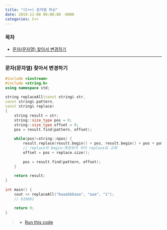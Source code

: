 ```yaml
---
title: "(C++) 문자열 파싱"
date: 2019-11-08 00:00:00 -0000
categories: C++
---
```


### 목차

* [문자(문자열) 찾아서 변경하기](#문자(문자열)-찾아서-변경하기)

---

### 문자(문자열) 찾아서 변경하기

```cpp
#include <iostream>
#include <string.h>
using namespace std;
 
string replaceAll(const string& str, 
const string& pattern, 
const string& replace) 
{
	string result = str;
    string::size_type pos = 0;
    string::size_type offset = 0;
	pos = result.find(pattern, offset);
 
	while(pos!=string::npos) {
		result.replace(result.begin() + pos, result.begin() + pos + pattern.size(), replace);
        // replace의 begin~특정위치 까지 replace로 교체
        offset = pos + replace.size();
 
        pos = result.find(pattern, offset);
	}
 
    return result;
}
 
int main() {
	cout << replaceAll("baaabbbaaa", "aaa", "1");
	// b1bbb1
 
	return 0;
}
```

> * [Run this code](https://ideone.com/iQ4fsN)